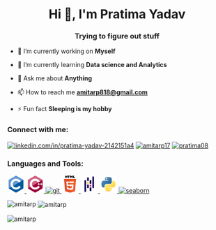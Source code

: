 <h1 align="center">Hi 👋, I'm Pratima Yadav</h1>
<h3 align="center">Trying to figure out stuff</h3>

- 🔭 I’m currently working on **Myself**

- 🌱 I’m currently learning **Data science and Analytics**

- 💬 Ask me about **Anything**

- 📫 How to reach me **amitarp818@gmail.com**

- ⚡ Fun fact **Sleeping is my hobby**

<h3 align="left">Connect with me:</h3>
<p align="left">
<a href="https://linkedin.com/in/linkedin.com/in/pratima-yadav-2142151a4" target="blank"><img align="center" src="https://raw.githubusercontent.com/rahuldkjain/github-profile-readme-generator/master/src/images/icons/Social/linked-in-alt.svg" alt="linkedin.com/in/pratima-yadav-2142151a4" height="30" width="40" /></a>
<a href="https://kaggle.com/amitarp17" target="blank"><img align="center" src="https://raw.githubusercontent.com/rahuldkjain/github-profile-readme-generator/master/src/images/icons/Social/kaggle.svg" alt="amitarp17" height="30" width="40" /></a>
<a href="https://www.leetcode.com/pratima08" target="blank"><img align="center" src="https://raw.githubusercontent.com/rahuldkjain/github-profile-readme-generator/master/src/images/icons/Social/leet-code.svg" alt="pratima08" height="30" width="40" /></a>
</p>

<h3 align="left">Languages and Tools:</h3>
<p align="left"> <a href="https://www.cprogramming.com/" target="_blank" rel="noreferrer"> <img src="https://raw.githubusercontent.com/devicons/devicon/master/icons/c/c-original.svg" alt="c" width="40" height="40"/> </a> <a href="https://www.w3schools.com/cpp/" target="_blank" rel="noreferrer"> <img src="https://raw.githubusercontent.com/devicons/devicon/master/icons/cplusplus/cplusplus-original.svg" alt="cplusplus" width="40" height="40"/> </a> <a href="https://git-scm.com/" target="_blank" rel="noreferrer"> <img src="https://www.vectorlogo.zone/logos/git-scm/git-scm-icon.svg" alt="git" width="40" height="40"/> </a> <a href="https://www.w3.org/html/" target="_blank" rel="noreferrer"> <img src="https://raw.githubusercontent.com/devicons/devicon/master/icons/html5/html5-original-wordmark.svg" alt="html5" width="40" height="40"/> </a> <a href="https://pandas.pydata.org/" target="_blank" rel="noreferrer"> <img src="https://raw.githubusercontent.com/devicons/devicon/2ae2a900d2f041da66e950e4d48052658d850630/icons/pandas/pandas-original.svg" alt="pandas" width="40" height="40"/> </a> <a href="https://www.python.org" target="_blank" rel="noreferrer"> <img src="https://raw.githubusercontent.com/devicons/devicon/master/icons/python/python-original.svg" alt="python" width="40" height="40"/> </a> <a href="https://seaborn.pydata.org/" target="_blank" rel="noreferrer"> <img src="https://seaborn.pydata.org/_images/logo-mark-lightbg.svg" alt="seaborn" width="40" height="40"/> </a> </p>

<p><img align="left" src="https://github-readme-stats.vercel.app/api/top-langs?username=amitarp&show_icons=true&locale=en&layout=compact" alt="amitarp" /></p>

<p>&nbsp;<img align="center" src="https://github-readme-stats.vercel.app/api?username=amitarp&show_icons=true&locale=en" alt="amitarp" /></p>

<p><img align="center" src="https://github-readme-streak-stats.herokuapp.com/?user=amitarp&" alt="amitarp" /></p>
